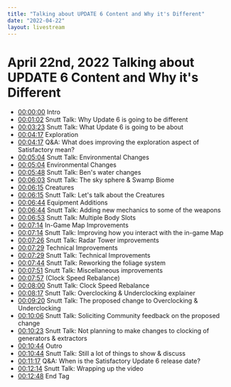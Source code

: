 ```yaml
---
title: "Talking about UPDATE 6 Content and Why it's Different"
date: "2022-04-22"
layout: livestream
---
```

# April 22nd, 2022 Talking about UPDATE 6 Content and Why it's Different
* [00:00:00](https://youtu.be/hkMTFsxa7rQ?t=0) Intro
* [00:01:02](https://youtu.be/hkMTFsxa7rQ?t=62) Snutt Talk: Why Update 6 is going to be different
* [00:03:23](https://youtu.be/hkMTFsxa7rQ?t=203) Snutt Talk: What Update 6 is going to be about
* [00:04:17](https://youtu.be/hkMTFsxa7rQ?t=257) Exploration
* [00:04:17](https://youtu.be/hkMTFsxa7rQ?t=257) Q&A: What does improving the exploration aspect of Satisfactory mean?
* [00:05:04](https://youtu.be/hkMTFsxa7rQ?t=304) Snutt Talk: Environmental Changes
* [00:05:04](https://youtu.be/hkMTFsxa7rQ?t=304) Environmental Changes
* [00:05:48](https://youtu.be/hkMTFsxa7rQ?t=348) Snutt Talk: Ben's water changes
* [00:06:03](https://youtu.be/hkMTFsxa7rQ?t=363) Snutt Talk: The sky sphere & Swamp Biome
* [00:06:15](https://youtu.be/hkMTFsxa7rQ?t=375) Creatures
* [00:06:15](https://youtu.be/hkMTFsxa7rQ?t=375) Snutt Talk: Let's talk about the Creatures
* [00:06:44](https://youtu.be/hkMTFsxa7rQ?t=404) Equipment Additions
* [00:06:44](https://youtu.be/hkMTFsxa7rQ?t=404) Snutt Talk: Adding new mechanics to some of the weapons
* [00:06:53](https://youtu.be/hkMTFsxa7rQ?t=413) Snutt Talk: Multiple Body Slots
* [00:07:14](https://youtu.be/hkMTFsxa7rQ?t=434) In-Game Map Improvements
* [00:07:14](https://youtu.be/hkMTFsxa7rQ?t=434) Snutt Talk: Improving how you interact with the in-game Map
* [00:07:26](https://youtu.be/hkMTFsxa7rQ?t=446) Snutt Talk: Radar Tower improvements
* [00:07:29](https://youtu.be/hkMTFsxa7rQ?t=449) Technical Improvements
* [00:07:29](https://youtu.be/hkMTFsxa7rQ?t=449) Snutt Talk: Technical Improvements
* [00:07:44](https://youtu.be/hkMTFsxa7rQ?t=464) Snutt Talk: Reworking the foliage system
* [00:07:51](https://youtu.be/hkMTFsxa7rQ?t=471) Snutt Talk: Miscellaneous improvements
* [00:07:57](https://youtu.be/hkMTFsxa7rQ?t=477) (Clock Speed Rebalance)
* [00:08:00](https://youtu.be/hkMTFsxa7rQ?t=480) Snutt Talk: Clock Speed Rebalance
* [00:08:17](https://youtu.be/hkMTFsxa7rQ?t=497) Snutt Talk: Overclocking & Underclocking explainer
* [00:09:20](https://youtu.be/hkMTFsxa7rQ?t=560) Snutt Talk: The proposed change to Overclocking & Underclocking
* [00:10:06](https://youtu.be/hkMTFsxa7rQ?t=606) Snutt Talk: Soliciting Community feedback on the proposed change
* [00:10:23](https://youtu.be/hkMTFsxa7rQ?t=623) Snutt Talk: Not planning to make changes to clocking of generators & extractors
* [00:10:44](https://youtu.be/hkMTFsxa7rQ?t=644) Outro
* [00:10:44](https://youtu.be/hkMTFsxa7rQ?t=644) Snutt Talk: Still a lot of things to show & discuss
* [00:11:17](https://youtu.be/hkMTFsxa7rQ?t=677) Q&A: When is the Satisfactory Update 6 release date?
* [00:12:14](https://youtu.be/hkMTFsxa7rQ?t=734) Snutt Talk: Wrapping up the video
* [00:12:48](https://youtu.be/hkMTFsxa7rQ?t=768) End Tag
